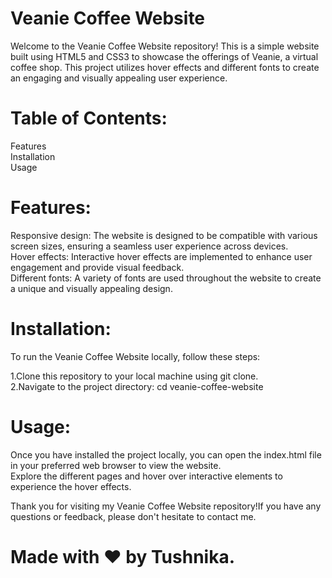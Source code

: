 # Veanie Coffee Website

Welcome to the Veanie Coffee Website repository! This is a simple website built using HTML5 and CSS3 to showcase the offerings of Veanie, a virtual coffee shop. This project utilizes hover effects and different fonts to create an engaging and visually appealing user experience.

# Table of Contents:
Features<br>
Installation<br>
Usage

# Features:
Responsive design: The website is designed to be compatible with various screen sizes, ensuring a seamless user experience across devices.<br>
Hover effects: Interactive hover effects are implemented to enhance user engagement and provide visual feedback.<br>
Different fonts: A variety of fonts are used throughout the website to create a unique and visually appealing design.

# Installation:
To run the Veanie Coffee Website locally, follow these steps:<br>

1.Clone this repository to your local machine using git clone.<br>
2.Navigate to the project directory: cd veanie-coffee-website

# Usage:
Once you have installed the project locally, you can open the index.html file in your preferred web browser to view the website. <br>
Explore the different pages and hover over interactive elements to experience the hover effects.


Thank you for visiting my Veanie Coffee Website repository!If you have any questions or feedback, please don't hesitate to contact me.
# Made with ❤️ by Tushnika.
